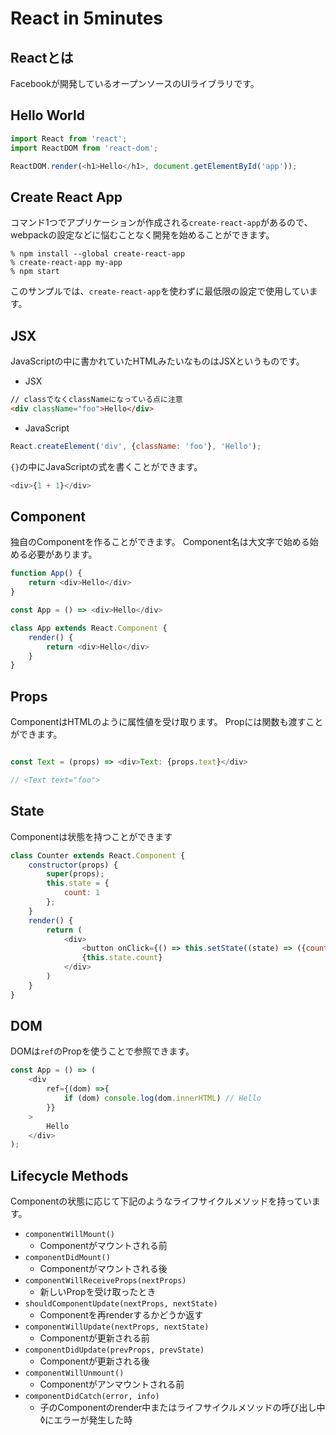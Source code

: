 # React in 5minutes

## Reactとは

Facebookが開発しているオープンソースのUIライブラリです。

## Hello World

```js
import React from 'react';
import ReactDOM from 'react-dom';

ReactDOM.render(<h1>Hello</h1>, document.getElementById('app'));
```

## Create React App

コマンド1つでアプリケーションが作成される`create-react-app`があるので、webpackの設定などに悩むことなく開発を始めることができます。

```
% npm install --global create-react-app
% create-react-app my-app
% npm start
```

このサンプルでは、`create-react-app`を使わずに最低限の設定で使用しています。

## JSX

JavaScriptの中に書かれていたHTMLみたいなものはJSXというものです。

* JSX

```html
// classでなくclassNameになっている点に注意
<div className="foo">Hello</div>
```

* JavaScript

```js
React.createElement('div', {className: 'foo'}, 'Hello');
```

`{}`の中にJavaScriptの式を書くことができます。

```js
<div>{1 + 1}</div>
```

## Component

独自のComponentを作ることができます。
Component名は大文字で始める始める必要があります。

```js
function App() {
    return <div>Hello</div>
}

const App = () => <div>Hello</div>

class App extends React.Component {
    render() {
        return <div>Hello</div>
    }
}
```

## Props

ComponentはHTMLのように属性値を受け取ります。
Propには関数も渡すことができます。

```js

const Text = (props) => <div>Text: {props.text}</div>

// <Text text="foo">
```

## State

Componentは状態を持つことができます

```js
class Counter extends React.Component {
    constructor(props) {
        super(props);
        this.state = {
            count: 1
        };
    }
    render() {
        return (
            <div>
                <button onClick={() => this.setState((state) => ({count: state.count + 1}))} />
                {this.state.count}
            </div>
        )
    }
}
```

## DOM

DOMは`ref`のPropを使うことで参照できます。

```js
const App = () => (
    <div
        ref={(dom) =>{
            if (dom) console.log(dom.innerHTML) // Hello
        }}
    >
        Hello
    </div>
);
```

## Lifecycle Methods

Componentの状態に応じて下記のようなライフサイクルメソッドを持っています。

* `componentWillMount()`
    * Componentがマウントされる前
* `componentDidMount()`
    * Componentがマウントされる後
* `componentWillReceiveProps(nextProps)`
    * 新しいPropを受け取ったとき
* `shouldComponentUpdate(nextProps, nextState)`
    * Componentを再renderするかどうか返す
* `componentWillUpdate(nextProps, nextState)`
    * Componentが更新される前
* `componentDidUpdate(prevProps, prevState)`
    * Componentが更新される後
* `componentWillUnmount()`
    * Componentがアンマウントされる前
* `componentDidCatch(error, info)`
    * 子のComponentのrender中またはライフサイクルメソッドの呼び出し中◊にエラーが発生した時
